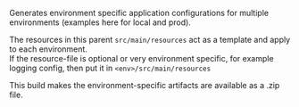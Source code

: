 Generates environment specific application configurations for multiple environments (examples here for local and prod).
    
The resources in this parent `src/main/resources` act as a template and apply to each environment.  
If the resource-file is optional or very environment specific, for example logging config, then put it in `<env>/src/main/resources`
    
This build makes the environment-specific artifacts are available as a .zip file. 
